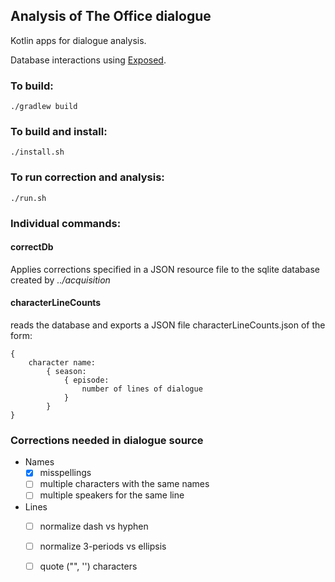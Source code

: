 ## Analysis of The Office dialogue

Kotlin apps for dialogue analysis.

Database interactions using [Exposed](https://github.com/JetBrains/Exposed).

### To build: 
```
./gradlew build
```

### To build and install: 
```
./install.sh
```

### To run correction and analysis:
```
./run.sh
```

### Individual commands:
#### correctDb
Applies corrections specified in a JSON resource file to the sqlite database created by *../acquisition* 
#### characterLineCounts
reads the database and exports a JSON file characterLineCounts.json of the form:
```
{
    character name:
        { season: 
            { episode: 
                number of lines of dialogue
            }
        }
}
```


### Corrections needed in dialogue source
+ Names 
    + [x] misspellings
    + [ ] multiple characters with the same names
    + [ ] multiple speakers for the same line
+ Lines
    + [ ] normalize dash vs hyphen
    + [ ] normalize 3-periods vs ellipsis
    + [ ] quote ("", '') characters

